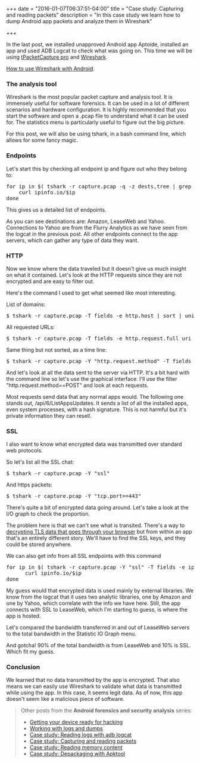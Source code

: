 +++
date = "2016-01-07T06:37:51-04:00"
title = "Case study: Capturing and reading packets"
description = "In this case study we learn how to dump Android app packets and analyze them in Wireshark"

+++

In the last post, we installed unapproved Android app Aptoide, installed an app and used ADB Logcat to check what was going on. This time we will be using [tPacketCapture pro](https://play.google.com/store/apps/details?id=jp.co.taosoftware.android.packetcapturepro) and [Wireshark](https://www.wireshark.org/).

[How to use Wireshark with Android](/wireshark-on-android/).

### The analysis tool

Wireshark is the most popular packet capture and analysis tool. It is immensely useful for software forensics. It can be used in a lot of different scenarios and hardware configuration. It is highly recommended that you start the software and open a .pcap file to understand what it can be used for. The statistics menu is particularly useful to figure out the big picture.

For this post, we will also be using tshark, in a bash command line, which allows for some fancy magic.

### Endpoints

Let's start this by checking all endpoint ip and figure out who they belong to:

<pre>
for ip in $( tshark -r capture.pcap -q -z dests,tree | grep -o -E "([0-9]{1,3}\.){3}[0-9]{1,3}" ); do
    curl ipinfo.io/$ip
done
</pre>

This gives us a detailed list of endpoints.

As you can see destinations are: Amazon, LeaseWeb and Yahoo. Connections to Yahoo are from the Flurry Analytics as we have seen from the logcat in the previous post. All other endpoints connect to the app servers, which can gather any type of data they want.

### HTTP

Now we know where the data traveled but it doesn't give us much insight on what it contained. Let's look at the HTTP requests since they are not encrypted and are easy to filter out.

Here's the command I used to get what seemed like most interesting.

List of domains:
<pre>$ tshark -r capture.pcap -T fields -e http.host | sort | uniq</pre>

All requested URLs:
<pre>$ tshark -r capture.pcap -T fields -e http.request.full_uri | sort | uniq</pre>

Same thing but not sorted, as a time line:
<pre>$ tshark -r capture.pcap -Y "http.request.method" -T fields -e http.request.full_uri</pre>

And let's look at all the data sent to the server via HTTP. It's a bit hard with the command line so let's use the graphical interface. I'll use the filter "http.request.method==POST" and look at each requests.

Most requests send data that any normal apps would. The following one stands out, /api/6/ListAppsUpdates. It sends a list of all the installed apps, even system processes, with a hash signature. This is not harmful but it's private information they can resell.

### SSL

I also want to know what encrypted data was transmitted over standard web protocols.

So let's list all the SSL chat:
<pre>$ tshark -r capture.pcap -Y "ssl"</pre>

And https packets:

<pre>$ tshark -r capture.pcap -Y "tcp.port==443"</pre>

There's quite a bit of encrypted data going around. Let's take a look at the I/O graph to check the proportion.

The problem here is that we can't see what is transited. There's a way to [decrypting TLS data that goes through your browser](https://jimshaver.net/2015/02/11/decrypting-tls-browser-traffic-with-wireshark-the-easy-way/) but from within an app that's an entirely different story. We'll have to find the SSL keys, and they could be stored anywhere.

We can also get info from all SSL endpoints with this command
<pre>
for ip in $( tshark -r capture.pcap -Y "ssl" -T fields -e ip.dst | sort | uniq ); do
      curl ipinfo.io/$ip
done
</pre>

My guess would that encrypted data is used mainly by external libraries. We know from the logcat that it uses two analytic libraries, one by Amazon and one by Yahoo, which correlate with the info we have here. Still, the app connects with SSL to LeaseWeb, which I'm starting to guess, is where the app is hosted.

Let's compared the bandwidth transferred in and out of LeaseWeb servers to the total bandwidth in the Statistic IO Graph menu.

And gotcha! 90% of the total bandwidth is from LeaseWeb and 10% is SSL. Which fit my guess.

### Conclusion

We learned that no data transmitted by the app is encrypted. That also means we can easily use Wireshark to validate what data is transmitted while using the app. In this case, it seems legit data. As of now, this app doesn't seem like a malicious piece of software.

> Other posts from the **Android forensics and security analysis** series:
>
> * [Getting your device ready for hacking][android-hacking]
> * [Working with logs and dumps][basic-tools]
> * [Case study: Reading logs with adb logcat][cs-logcat]
> * [Case study: Capturing and reading packets][cs-packets]
> * [Case study: Reading memory content][cs-monitoring]
> * [Case study: Depackaging with Apktool][cs-apktool]

[android-hacking]:/getting-your-android-device-ready-for-hacking/
[basic-tools]:/working-with-android-logs-and-dumps/
[cs-logcat]:/analysing-android-app-aptoide-part-1-logcat/
[cs-packets]:/analysing-android-app-aptoide-part-2-wireshark/
[cs-monitoring]:/analysing-android-app-aptoide-part-3-systrace/
[cs-apktool]:/analysing-android-app-aptoide-part-4-apktool/

